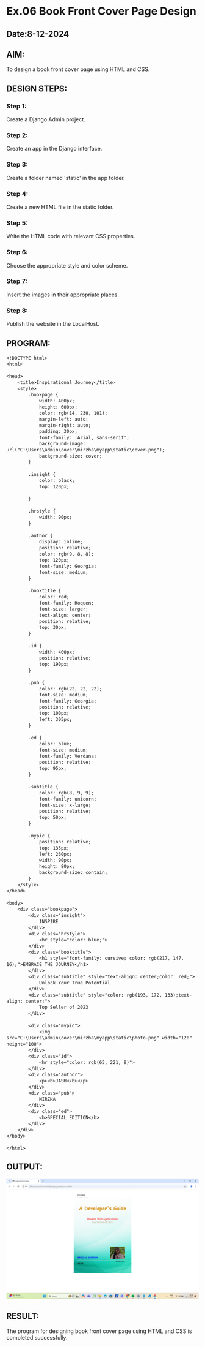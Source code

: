 # Ex.06 Book Front Cover Page Design
## Date:8-12-2024

## AIM:
To design a book front cover page using HTML and CSS.

## DESIGN STEPS:

### Step 1:
Create a Django Admin project.

### Step 2:
Create an app in the Django interface.

### Step 3:
Create a folder named 'static' in the app folder.

### Step 4:
Create a new HTML file in the static folder.

### Step 5:
Write the HTML code with relevant CSS properties.

### Step 6:
Choose the appropriate style and color scheme.

### Step 7:
Insert the images in their appropriate places.

### Step 8:
Publish the website in the LocalHost.

## PROGRAM:
```
<!DOCTYPE html>
<html>

<head>
    <title>Inspirational Journey</title>
    <style>
        .bookpage {
            width: 400px;
            height: 600px;
            color: rgb(14, 230, 101);
            margin-left: auto;
            margin-right: auto;
            padding: 30px;
            font-family: 'Arial, sans-serif';
            background-image: url("C:\Users\admin\cover\mirzha\myapp\static\cover.png");
            background-size: cover;
        }

        .insight {
            color: black;
            top: 120px;
            
        }

        .hrstyle {
            width: 90px;
        }

        .author {
            display: inline;
            position: relative;
            color: rgb(9, 8, 8);
            top: 120px;
            font-family: Georgia;
            font-size: medium;
        }

        .booktitle {
            color: red;
            font-family: Roquen;
            font-size: larger;
            text-align: center;
            position: relative;
            top: 30px;
        }

        .id {
            width: 400px;
            position: relative;
            top: 190px;
        }

        .pub {
            color: rgb(22, 22, 22);
            font-size: medium;
            font-family: Georgia;
            position: relative;
            top: 100px;
            left: 305px;
        }

        .ed {
            color: blue;
            font-size: medium;
            font-family: Verdana;
            position: relative;
            top: 95px;
        }

        .subtitle {
            color: rgb(8, 9, 9);
            font-family: unicorn;
            font-size: x-large;
            position: relative;
            top: 50px;
        }

        .mypic {
            position: relative;
            top: 135px;
            left: 260px;
            width: 90px;
            height: 80px;
            background-size: contain;
        }
    </style>
</head>

<body>
    <div class="bookpage">
        <div class="insight">
            INSPIRE
        </div>
        <div class="hrstyle">
            <hr style="color: blue;">
        </div>
        <div class="booktitle">
            <h1 style="font-family: cursive; color: rgb(217, 147, 16);">EMBRACE THE JOURNEY</h1>
        </div>
        <div class="subtitle" style="text-align: center;color: red;">
            Unlock Your True Potential
        </div>
        <div class="subtitle" style="color: rgb(193, 172, 133);text-align: center;">
            Top Seller of 2023
        </div>

        <div class="mypic">
            <img src="C:\Users\admin\cover\mirzha\myapp\static\photo.png" width="120" height="100">
        </div>
        <div class="id">
            <hr style="color: rgb(65, 221, 9)">
        </div>
        <div class="author">
            <p><b>JASH</b></p>
        </div>
        <div class="pub">
            MIRZHA
        </div>
        <div class="ed">
            <b>SPECIAL EDITION</b>
        </div>
    </div>
</body>

</html>
```

## OUTPUT:
![alt text](<Screenshot (130).png>)

## RESULT:
The program for designing book front cover page using HTML and CSS is completed successfully.
